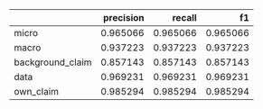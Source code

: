 |                  |   precision |   recall |       f1 |
|:-----------------|------------:|---------:|---------:|
| micro            |    0.965066 | 0.965066 | 0.965066 |
| macro            |    0.937223 | 0.937223 | 0.937223 |
| background_claim |    0.857143 | 0.857143 | 0.857143 |
| data             |    0.969231 | 0.969231 | 0.969231 |
| own_claim        |    0.985294 | 0.985294 | 0.985294 |